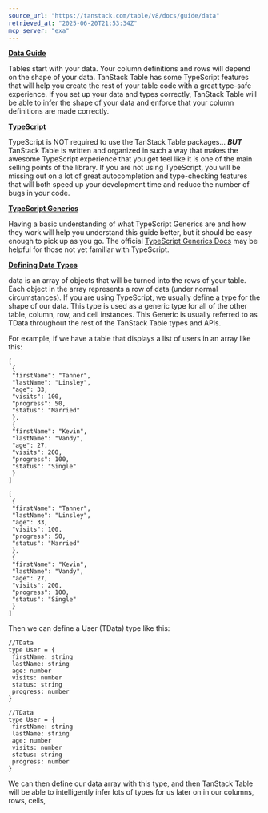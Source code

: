```yaml
---
source_url: "https://tanstack.com/table/v8/docs/guide/data"
retrieved_at: "2025-06-20T21:53:34Z"
mcp_server: "exa"
---
```

[**Data Guide**](http://tanstack.com/tanstack.com#data-guide)

Tables start with your data. Your column definitions and rows will depend on the shape of your data. TanStack Table has some TypeScript features that will help you create the rest of your table code with a great type-safe experience. If you set up your data and types correctly, TanStack Table will be able to infer the shape of your data and enforce that your column definitions are made correctly.

[**TypeScript**](http://tanstack.com/tanstack.com#typescript)

TypeScript is NOT required to use the TanStack Table packages... _**BUT**_ TanStack Table is written and organized in such a way that makes the awesome TypeScript experience that you get feel like it is one of the main selling points of the library. If you are not using TypeScript, you will be missing out on a lot of great autocompletion and type-checking features that will both speed up your development time and reduce the number of bugs in your code.

[**TypeScript Generics**](http://tanstack.com/tanstack.com#typescript-generics)

Having a basic understanding of what TypeScript Generics are and how they work will help you understand this guide better, but it should be easy enough to pick up as you go. The official [TypeScript Generics Docs](https://www.typescriptlang.org/docs/handbook/2/generics.html) may be helpful for those not yet familiar with TypeScript.

[**Defining Data Types**](http://tanstack.com/tanstack.com#defining-data-types)

data is an array of objects that will be turned into the rows of your table. Each object in the array represents a row of data (under normal circumstances). If you are using TypeScript, we usually define a type for the shape of our data. This type is used as a generic type for all of the other table, column, row, and cell instances. This Generic is usually referred to as TData throughout the rest of the TanStack Table types and APIs.

For example, if we have a table that displays a list of users in an array like this:

```
[
 {
 "firstName": "Tanner",
 "lastName": "Linsley",
 "age": 33,
 "visits": 100,
 "progress": 50,
 "status": "Married"
 },
 {
 "firstName": "Kevin",
 "lastName": "Vandy",
 "age": 27,
 "visits": 200,
 "progress": 100,
 "status": "Single"
 }
]

```

```
[
 {
 "firstName": "Tanner",
 "lastName": "Linsley",
 "age": 33,
 "visits": 100,
 "progress": 50,
 "status": "Married"
 },
 {
 "firstName": "Kevin",
 "lastName": "Vandy",
 "age": 27,
 "visits": 200,
 "progress": 100,
 "status": "Single"
 }
]

```

Then we can define a User (TData) type like this:

```
//TData
type User = {
 firstName: string
 lastName: string
 age: number
 visits: number
 status: string
 progress: number
}

```

```
//TData
type User = {
 firstName: string
 lastName: string
 age: number
 visits: number
 status: string
 progress: number
}

```

We can then define our data array with this type, and then TanStack Table will be able to intelligently infer lots of types for us later on in our columns, rows, cells,
